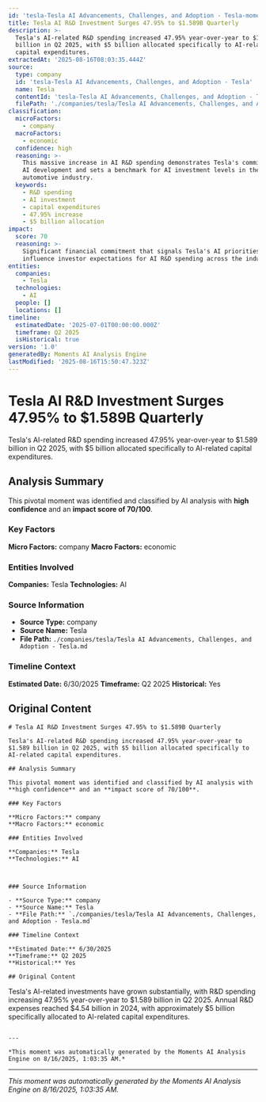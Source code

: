 ```yaml
---
id: 'tesla-Tesla AI Advancements, Challenges, and Adoption - Tesla-moment-5'
title: Tesla AI R&D Investment Surges 47.95% to $1.589B Quarterly
description: >-
  Tesla's AI-related R&D spending increased 47.95% year-over-year to $1.589
  billion in Q2 2025, with $5 billion allocated specifically to AI-related
  capital expenditures.
extractedAt: '2025-08-16T08:03:35.444Z'
source:
  type: company
  id: 'tesla-Tesla AI Advancements, Challenges, and Adoption - Tesla'
  name: Tesla
  contentId: 'tesla-Tesla AI Advancements, Challenges, and Adoption - Tesla'
  filePath: './companies/tesla/Tesla AI Advancements, Challenges, and Adoption - Tesla.md'
classification:
  microFactors:
    - company
  macroFactors:
    - economic
  confidence: high
  reasoning: >-
    This massive increase in AI R&D spending demonstrates Tesla's commitment to
    AI development and sets a benchmark for AI investment levels in the
    automotive industry.
  keywords:
    - R&D spending
    - AI investment
    - capital expenditures
    - 47.95% increase
    - $5 billion allocation
impact:
  score: 70
  reasoning: >-
    Significant financial commitment that signals Tesla's AI priorities and may
    influence investor expectations for AI R&D spending across the industry.
entities:
  companies:
    - Tesla
  technologies:
    - AI
  people: []
  locations: []
timeline:
  estimatedDate: '2025-07-01T00:00:00.000Z'
  timeframe: Q2 2025
  isHistorical: true
version: '1.0'
generatedBy: Moments AI Analysis Engine
lastModified: '2025-08-16T15:50:47.323Z'
---
```

# Tesla AI R&D Investment Surges 47.95% to $1.589B Quarterly

Tesla's AI-related R&D spending increased 47.95% year-over-year to $1.589 billion in Q2 2025, with $5 billion allocated specifically to AI-related capital expenditures.

## Analysis Summary

This pivotal moment was identified and classified by AI analysis with **high confidence** and an **impact score of 70/100**.

### Key Factors

**Micro Factors:** company
**Macro Factors:** economic

### Entities Involved

**Companies:** Tesla
**Technologies:** AI



### Source Information

- **Source Type:** company
- **Source Name:** Tesla
- **File Path:** `./companies/tesla/Tesla AI Advancements, Challenges, and Adoption - Tesla.md`

### Timeline Context

**Estimated Date:** 6/30/2025
**Timeframe:** Q2 2025
**Historical:** Yes

## Original Content

```
# Tesla AI R&D Investment Surges 47.95% to $1.589B Quarterly

Tesla's AI-related R&D spending increased 47.95% year-over-year to $1.589 billion in Q2 2025, with $5 billion allocated specifically to AI-related capital expenditures.

## Analysis Summary

This pivotal moment was identified and classified by AI analysis with **high confidence** and an **impact score of 70/100**.

### Key Factors

**Micro Factors:** company
**Macro Factors:** economic

### Entities Involved

**Companies:** Tesla
**Technologies:** AI



### Source Information

- **Source Type:** company
- **Source Name:** Tesla
- **File Path:** `./companies/tesla/Tesla AI Advancements, Challenges, and Adoption - Tesla.md`

### Timeline Context

**Estimated Date:** 6/30/2025
**Timeframe:** Q2 2025
**Historical:** Yes

## Original Content

```
Tesla's AI-related investments have grown substantially, with R&D spending increasing 47.95% year-over-year to $1.589 billion in Q2 2025. Annual R&D expenses reached $4.54 billion in 2024, with approximately $5 billion specifically allocated to AI-related capital expenditures.
```

---

*This moment was automatically generated by the Moments AI Analysis Engine on 8/16/2025, 1:03:35 AM.*

```

---

*This moment was automatically generated by the Moments AI Analysis Engine on 8/16/2025, 1:03:35 AM.*

